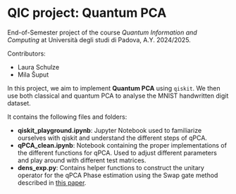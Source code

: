 # QIC project: Quantum PCA
End-of-Semester project of the course *Quantum Information and Computing* at Università degli studi di Padova, A.Y. 2024/2025. 

Contributors:
- Laura Schulze
- Mila Šuput

In this project, we aim to implement **Quantum PCA** using `qiskit`. We then use both classical and quantum PCA to analyse the MNIST handwritten digit dataset.

It contains the following files and folders:
- **qiskit_playground.ipynb**: Jupyter Notebook used to familiarize ourselves with qiskit and understand the different steps of qPCA.
- **qPCA_clean.ipynb**: Notebook containing the proper implementations of the different functions for qPCA. Used to adjust different parameters and play around with different test matrices.
- **dens_exp.py**: Contains helper functions to construct the unitary operator for the qPCA Phase estimation using the Swap gate method described in [this paper](https://doi.org/10.1038/nphys3029).
